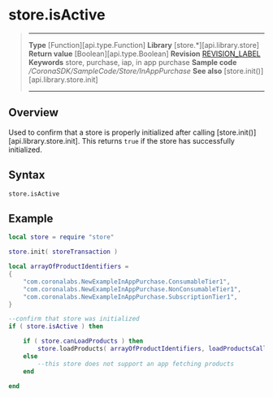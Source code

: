 
# store.isActive

> --------------------- ------------------------------------------------------------------------------------------
> __Type__              [Function][api.type.Function]
> __Library__           [store.*][api.library.store]
> __Return value__      [Boolean][api.type.Boolean]
> __Revision__          [REVISION_LABEL](REVISION_URL)
> __Keywords__          store, purchase, iap, in app purchase
> __Sample code__       */CoronaSDK/SampleCode/Store/InAppPurchase*
> __See also__          [store.init()][api.library.store.init]
> --------------------- ------------------------------------------------------------------------------------------


## Overview

Used to confirm that a store is properly initialized after calling [store.init()][api.library.store.init]. This returns `true` if the store has successfully initialized.

## Syntax

	store.isActive

## Example

``````lua
local store = require "store"

store.init( storeTransaction )

local arrayOfProductIdentifiers = 
{
	"com.coronalabs.NewExampleInAppPurchase.ConsumableTier1",
	"com.coronalabs.NewExampleInAppPurchase.NonConsumableTier1",
	"com.coronalabs.NewExampleInAppPurchase.SubscriptionTier1",
}

--confirm that store was initialized
if ( store.isActive ) then

	if ( store.canLoadProducts ) then
		store.loadProducts( arrayOfProductIdentifiers, loadProductsCallback )
	else
		--this store does not support an app fetching products
	end

end
``````